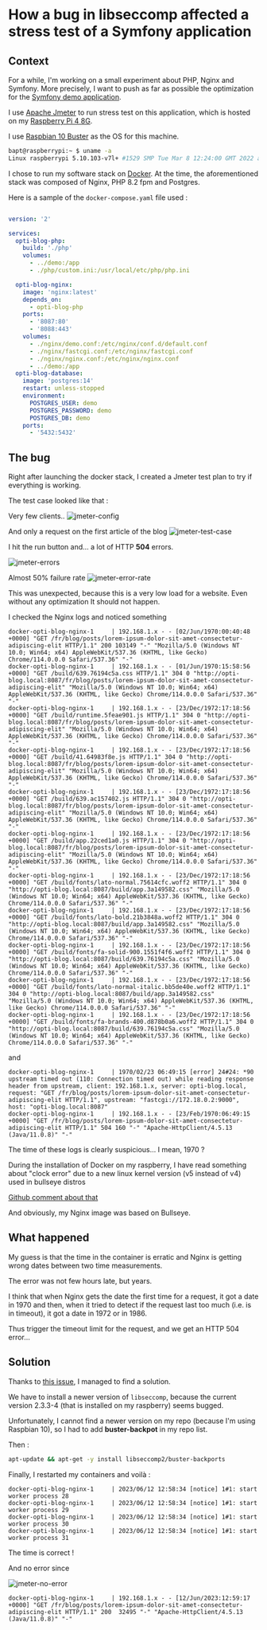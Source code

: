 # How a bug in libseccomp affected a stress test of a Symfony application

## Context

For a while, I'm working on a small experiment about PHP, Nginx and Symfony. More precisely, I want to push as far as possible
the optimization for the [Symfony demo application](https://github.com/symfony/demo).

I use [Apache Jmeter](https://jmeter.apache.org/) to run stress test on this application, which is hosted on my [Raspberry Pi 4 8G](https://www.raspberrypi.com/products/raspberry-pi-4-model-b/).

I use [Raspbian 10 Buster](https://www.raspberrypi.com/software/operating-systems/) as the OS for this machine.

```bash
bapt@raspberrypi:~ $ uname -a
Linux raspberrypi 5.10.103-v7l+ #1529 SMP Tue Mar 8 12:24:00 GMT 2022 armv7l GNU/Linux
```

I chose to run my software stack on [Docker](https://www.docker.com/). At the time, the aforementioned stack was composed of Nginx, PHP 8.2 fpm and Postgres.

Here is a sample of the `docker-compose.yaml` file used :

```yaml

version: '2'

services:
  opti-blog-php:
    build: './php'
    volumes:
      - ../demo:/app
      - ./php/custom.ini:/usr/local/etc/php/php.ini

  opti-blog-nginx:
    image: 'nginx:latest'
    depends_on:
      - opti-blog-php
    ports:
      - '8087:80'
      - '8088:443'
    volumes:
      - ./nginx/demo.conf:/etc/nginx/conf.d/default.conf
      - ./nginx/fastcgi.conf:/etc/nginx/fastcgi.conf
      - ./nginx/nginx.conf:/etc/nginx/nginx.conf
      - ../demo:/app
  opti-blog-database:
    image: 'postgres:14'
    restart: unless-stopped
    environment:
      POSTGRES_USER: demo
      POSTGRES_PASSWORD: demo
      POSTGRES_DB: demo
    ports:
      - '5432:5432'
```

## The bug

Right after launching the docker stack, I created a Jmeter test plan to try if everything is working.

The test case looked like that :

Very few clients..
![jmeter-config](images/001/jmeter-config.png)

And only a request on the first article of the blog
![jmeter-test-case](images/001/jmeter-test-case.png)


I hit the run button and... a lot of HTTP **504** errors.

![jmeter-errors](images/001/jmeter-errors.png)

Almost 50% failure rate
![jmeter-error-rate](images/001/jmeter-error-rate.png)

This was unexpected, because this is a very low load for a website. Even without any optimization It should not happen.


I checked the Nginx logs and noticed something

```log
docker-opti-blog-nginx-1     | 192.168.1.x - - [02/Jun/1970:00:40:48 +0000] "GET /fr/blog/posts/lorem-ipsum-dolor-sit-amet-consectetur-adipiscing-elit HTTP/1.1" 200 103149 "-" "Mozilla/5.0 (Windows NT 10.0; Win64; x64) AppleWebKit/537.36 (KHTML, like Gecko) Chrome/114.0.0.0 Safari/537.36" "-"
docker-opti-blog-nginx-1     | 192.168.1.x - - [01/Jun/1970:15:58:56 +0000] "GET /build/639.76194c5a.css HTTP/1.1" 304 0 "http://opti-blog.local:8087/fr/blog/posts/lorem-ipsum-dolor-sit-amet-consectetur-adipiscing-elit" "Mozilla/5.0 (Windows NT 10.0; Win64; x64) AppleWebKit/537.36 (KHTML, like Gecko) Chrome/114.0.0.0 Safari/537.36" "-"
docker-opti-blog-nginx-1     | 192.168.1.x - - [23/Dec/1972:17:18:56 +0000] "GET /build/runtime.5feae901.js HTTP/1.1" 304 0 "http://opti-blog.local:8087/fr/blog/posts/lorem-ipsum-dolor-sit-amet-consectetur-adipiscing-elit" "Mozilla/5.0 (Windows NT 10.0; Win64; x64) AppleWebKit/537.36 (KHTML, like Gecko) Chrome/114.0.0.0 Safari/537.36" "-"
docker-opti-blog-nginx-1     | 192.168.1.x - - [23/Dec/1972:17:18:56 +0000] "GET /build/41.64983f8e.js HTTP/1.1" 304 0 "http://opti-blog.local:8087/fr/blog/posts/lorem-ipsum-dolor-sit-amet-consectetur-adipiscing-elit" "Mozilla/5.0 (Windows NT 10.0; Win64; x64) AppleWebKit/537.36 (KHTML, like Gecko) Chrome/114.0.0.0 Safari/537.36" "-"
docker-opti-blog-nginx-1     | 192.168.1.x - - [23/Dec/1972:17:18:56 +0000] "GET /build/639.ac157402.js HTTP/1.1" 304 0 "http://opti-blog.local:8087/fr/blog/posts/lorem-ipsum-dolor-sit-amet-consectetur-adipiscing-elit" "Mozilla/5.0 (Windows NT 10.0; Win64; x64) AppleWebKit/537.36 (KHTML, like Gecko) Chrome/114.0.0.0 Safari/537.36" "-"
docker-opti-blog-nginx-1     | 192.168.1.x - - [23/Dec/1972:17:18:56 +0000] "GET /build/app.22ced1a0.js HTTP/1.1" 304 0 "http://opti-blog.local:8087/fr/blog/posts/lorem-ipsum-dolor-sit-amet-consectetur-adipiscing-elit" "Mozilla/5.0 (Windows NT 10.0; Win64; x64) AppleWebKit/537.36 (KHTML, like Gecko) Chrome/114.0.0.0 Safari/537.36" "-"
docker-opti-blog-nginx-1     | 192.168.1.x - - [23/Dec/1972:17:18:56 +0000] "GET /build/fonts/lato-normal.75614cfc.woff2 HTTP/1.1" 304 0 "http://opti-blog.local:8087/build/app.3a149582.css" "Mozilla/5.0 (Windows NT 10.0; Win64; x64) AppleWebKit/537.36 (KHTML, like Gecko) Chrome/114.0.0.0 Safari/537.36" "-"
docker-opti-blog-nginx-1     | 192.168.1.x - - [23/Dec/1972:17:18:56 +0000] "GET /build/fonts/lato-bold.21b3848a.woff2 HTTP/1.1" 304 0 "http://opti-blog.local:8087/build/app.3a149582.css" "Mozilla/5.0 (Windows NT 10.0; Win64; x64) AppleWebKit/537.36 (KHTML, like Gecko) Chrome/114.0.0.0 Safari/537.36" "-"
docker-opti-blog-nginx-1     | 192.168.1.x - - [23/Dec/1972:17:18:56 +0000] "GET /build/fonts/fa-solid-900.1551f4f6.woff2 HTTP/1.1" 304 0 "http://opti-blog.local:8087/build/639.76194c5a.css" "Mozilla/5.0 (Windows NT 10.0; Win64; x64) AppleWebKit/537.36 (KHTML, like Gecko) Chrome/114.0.0.0 Safari/537.36" "-"
docker-opti-blog-nginx-1     | 192.168.1.x - - [23/Dec/1972:17:18:56 +0000] "GET /build/fonts/lato-normal-italic.bb5de40e.woff2 HTTP/1.1" 304 0 "http://opti-blog.local:8087/build/app.3a149582.css" "Mozilla/5.0 (Windows NT 10.0; Win64; x64) AppleWebKit/537.36 (KHTML, like Gecko) Chrome/114.0.0.0 Safari/537.36" "-"
docker-opti-blog-nginx-1     | 192.168.1.x - - [23/Dec/1972:17:18:56 +0000] "GET /build/fonts/fa-brands-400.d878b0a6.woff2 HTTP/1.1" 304 0 "http://opti-blog.local:8087/build/639.76194c5a.css" "Mozilla/5.0 (Windows NT 10.0; Win64; x64) AppleWebKit/537.36 (KHTML, like Gecko) Chrome/114.0.0.0 Safari/537.36" "-"
```

and

```log
docker-opti-blog-nginx-1     | 1970/02/23 06:49:15 [error] 24#24: *90 upstream timed out (110: Connection timed out) while reading response header from upstream, client: 192.168.1.x, server: opti-blog.local, request: "GET /fr/blog/posts/lorem-ipsum-dolor-sit-amet-consectetur-adipiscing-elit HTTP/1.1", upstream: "fastcgi://172.18.0.2:9000", host: "opti-blog.local:8087"
docker-opti-blog-nginx-1     | 192.168.1.x - - [23/Feb/1970:06:49:15 +0000] "GET /fr/blog/posts/lorem-ipsum-dolor-sit-amet-consectetur-adipiscing-elit HTTP/1.1" 504 160 "-" "Apache-HttpClient/4.5.13 (Java/11.0.8)" "-"
```

The time of these logs is clearly suspicious… I mean, 1970 ?

During the installation of Docker on my raspberry, I have read something about "clock error" due to a new linux kernel version (v5 instead of v4) used in bullseye distros

[Github comment about that](https://github.com/debuerreotype/docker-debian-artifacts/issues/106)

And obviously, my Nginx image was based on Bullseye.

## What happened 
My guess is that the time in the container is erratic and Nginx is getting wrong dates between two time measurements. 

The error was not few hours late, but years.

I think that when Nginx gets the date the first time for a request, it got a date in 1970 and then, 
when it tried to detect if the request last too much (i.e. is in timeout),
it got a date in 1972 or in 1986.

Thus trigger the timeout limit for the request, and we get an HTTP 504 error…

## Solution

Thanks to [this issue](https://github.com/nginxinc/docker-nginx/issues/601#issuecomment-971609391), I managed to find a solution.

We have to install a newer version of `libseccomp`,
because the current version 2.3.3-4 (that is installed on my raspberry) seems bugged. 

Unfortunately, I cannot find a newer version on my repo (because I'm using Raspbian 10), so I had to add **buster-backpot** in my repo list. 

Then : 

```bash
apt-update && apt-get -y install libseccomp2/buster-backports
```

Finally, I restarted my containers and voilà :

```log
docker-opti-blog-nginx-1     | 2023/06/12 12:58:34 [notice] 1#1: start worker process 28
docker-opti-blog-nginx-1     | 2023/06/12 12:58:34 [notice] 1#1: start worker process 29
docker-opti-blog-nginx-1     | 2023/06/12 12:58:34 [notice] 1#1: start worker process 30
docker-opti-blog-nginx-1     | 2023/06/12 12:58:34 [notice] 1#1: start worker process 31
```

The time is correct !

And no error since

![jmeter-no-error](images/001/jmeter-no-error.png)

```log
docker-opti-blog-nginx-1     | 192.168.1.x - - [12/Jun/2023:12:59:17 +0000] "GET /fr/blog/posts/lorem-ipsum-dolor-sit-amet-consectetur-adipiscing-elit HTTP/1.1" 200  32495 "-" "Apache-HttpClient/4.5.13 (Java/11.0.8)" "-"
```